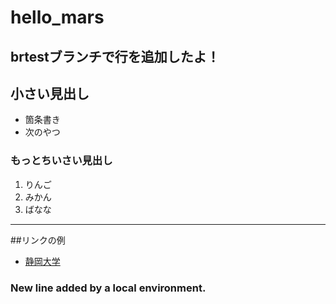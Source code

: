 # hello_mars

## brtestブランチで行を追加したよ！

## 小さい見出し

- 箇条書き
- 次のやつ

### もっとちいさい見出し 
1. りんご
2. みかん
3. ばなな

----------

##リンクの例
- [静岡大学](http://www.shizuoka.ac.jp)

### New line added by a local environment.
